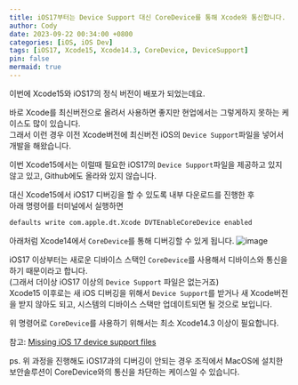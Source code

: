 ```yaml
---
title: iOS17부터는 Device Support 대신 CoreDevice를 통해 Xcode와 통신합니다.
author: Cody
date: 2023-09-22 00:34:00 +0800
categories: [iOS, iOS Dev]
tags: [iOS17, Xcode15, Xcode14.3, CoreDevice, DeviceSupport]
pin: false
mermaid: true
---
```

이번에 Xcode15와 iOS17의 정식 버전이 배포가 되었는데요.  
  
바로 Xcode를 최신버전으로 올려서 사용하면 좋지만 현업에서는 그렇게하지 못하는 케이스도 많이 있습니다.  
그래서 이런 경우 이전 Xcode버전에 최신버전 iOS의 `Device Support`파일을 넣어서 개발을 해왔습니다.  
  
이번 Xcode15에서는 이럴때 필요한 iOS17의 `Device Support`파일을 제공하고 있지 않고 있고, Github에도 올라와 있지 않습니다.  
  
대신 Xcode15에서 iOS17 디버깅을 할 수 있도록 내부 다운로드를 진행한 후  
아래 명령어를 터미널에서 실행하면

```bash
defaults write com.apple.dt.Xcode DVTEnableCoreDevice enabled
```

  
아래처럼 Xcode14에서 `CoreDevice`를 통해 디버깅할 수 있게 됩니다.
![image](https://github.com/redxoul/redxoul.github.io/assets/9062513/7c8c70c6-b69b-4e8d-80c2-af7a15cd1eb0)


iOS17 이상부터는 새로운 디바이스 스택인 `CoreDevice`를 사용해서 디바이스와 통신을 하기 때문이라고 합니다.  
(그래서 더이상 iOS17 이상의 `Device Support` 파일은 없는거죠)  
Xcode15 이후로는 새 iOS 디버깅을 위해서 `Device Support`를 받거나 새 Xcode버전을 받지 않아도 되고, 시스템의 디바이스 스택만 업데이트되면 될 것으로 보입니다.  
  
위 명령어로 `CoreDevice`를 사용하기 위해서는 최소 Xcode14.3 이상이 필요합니다.  
  
참고: [Missing iOS 17 device support files](https://developer.apple.com/forums/thread/730947?answerId=756665022#756665022)

ps. 위 과정을 진행해도 iOS17과의 디버깅이 안되는 경우 조직에서 MacOS에 설치한 보안솔루션이 CoreDevice와의 통신을 차단하는 케이스일 수 있습니다.